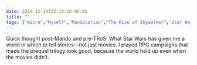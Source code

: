 ```yaml
---
date: 2019-12-19T22:10:26-05:00
title: ""
tags: ["micro","Myself","Mandolorian","The Rise of Skywalker","Star Wars","TTRPGs"]
---
```

Quick thought post-Mando and pre-TRoS: What Star Wars has given me a world in which to tell stories—not just movies. I played RPG campaigns that made the prequel trilogy look good, because the world held up even when the movies didn’t.
